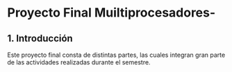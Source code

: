 # Proyecto Final Muiltiprocesadores-
## 1. Introducción 
Este proyecto final consta de distintas partes, las cuales integran gran parte de las actividades realizadas durante el semestre.

